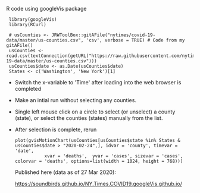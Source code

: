 
R code using googleVis package


     library(googleVis)
     library(RCurl)

     # usCounties <- JRWToolBox::gitAFile("nytimes/covid-19-data/master/us-counties.csv", 'csv', verbose = TRUE) # Code from my gitAFile()
     usCounties <-  read.csv(textConnection(getURL("https://raw.githubusercontent.com/nytimes/covid-19-data/master/us-counties.csv")))
     usCounties$date <- as.Date(usCounties$date)
     States <- c('Washington', 'New York')[1]

- Switch the x-variable to 'Time' after loading into the web browser is completed
- Make an intial run without selecting any counties.
- Single left mouse click on a circle to select (or unselect) a county (state), or select the counties (states) manually from the list.
- After selection is complete, rerun


      plot(gvisMotionChart(usCounties[usCounties$state %in% States & usCounties$date > "2020-02-24",], idvar = 'county', timevar = 'date', 
                 xvar = 'deaths',  yvar = 'cases', sizevar = 'cases', colorvar = 'deaths', options=list(width = 1024, height = 768)))
                 
  
     Published here (data as of 27 Mar 2020):
     
     https://soundbirds.github.io/NY.Times.COVID19.googleVis.github.io/
     
       
     
     
